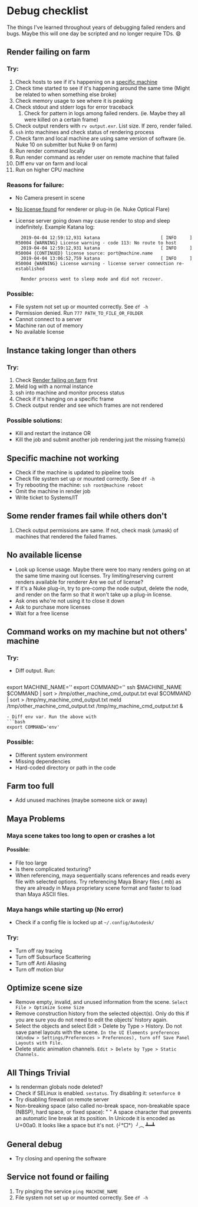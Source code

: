 # Debug checklist

The things I've learned throughout years of debugging failed renders and bugs. Maybe this will one day be scripted and no longer require TDs. :smile:

## Render failing on farm
### Try:
1. Check hosts to see if it's happening on a [specific machine](#specific-machine-not-working)
2. Check time started to see if it's happening around the same time (Might be related to when something else broke)
3. Check memory usage to see where it is peaking
4. Check stdout and stderr logs for error traceback
    1. Check for pattern in logs among failed renders. (ie. Maybe they all were killed on a certain frame)
5. Check output renders with `rv output.exr`. List size. If zero, render failed.
6. `ssh` into machines and check status of rendering process
7. Check farm and local machine are using same version of software (ie. Nuke 10 on submitter but Nuke 9 on farm)
8. Run render command locally
9. Run render command as render user on remote machine that failed
10. Diff env var on farm and local
11. Run on higher CPU machine

### Reasons for failure:
- No Camera present in scene
- [No license found](#No-available-license) for renderer or plug-in (ie. Nuke Optical Flare)
- License server going down may cause render to stop and sleep indefinitely. Example Katana log:

        2019-04-04 12:59:12,931 katana                       [ INFO     ] R50004 {WARNING} License warning - code 113: No route to host
        2019-04-04 12:59:12,931 katana                       [ INFO     ] R50004 {CONTINUED} license source: port@machine.name
        2019-04-04 13:06:52,759 katana                       [ INFO     ] R50004 {WARNING} License warning - license server connection re-established

        Render process went to sleep mode and did not recover.

### Possible:
- File system not set up or mounted correctly. See `df -h`
- Permission denied. Run `777 PATH_TO_FILE_OR_FOLDER`
- Cannot connect to a server
- Machine ran out of memory
- No available license

## Instance taking longer than others
### Try:
1. Check [Render failing on farm](#render-failing-on-farm) first
1. Meld log with a normal instance
2. ssh into machine and monitor process status
3. Check if it's hanging on a specific frame
4. Check output render and see which frames are not rendered

### Possible solutions:
- Kill and restart the instance
OR
- Kill the job and submit another job rendering just the missing frame(s)

## Specific machine not working
- Check if the machine is updated to pipeline tools
- Check file system set up or mounted correctly. See `df -h`
- Try rebooting the machine: `ssh root@machine reboot`
- Omit the machine in render job
- Write ticket to Systems/IT

## Some render frames fail while others don't
1. Check output permissions are same. If not, check mask (umask) of machines that rendered the failed frames.

## No available license
- Look up license usage. Maybe there were too many renders going on at the same time maxing out licenses. Try limiting/reserving current renders available for renderer
Are we out of license?
- If it's a Nuke plug-in, try to pre-comp the node output, delete the node, and render on the farm so that it won't take up a plug-in license.
- Ask ones who're not using it to close it down
- Ask to purchase more licenses
- Wait for a free license

## Command works on my machine but not others' machine
### Try:
- Diff output. Run:
    ```bash
export MACHINE_NAME=''
export COMMAND=''
ssh $MACHINE_NAME $COMMAND | sort > /tmp/other_machine_cmd_output.txt
eval $COMMAND | sort > /tmp/my_machine_cmd_output.txt
meld /tmp/other_machine_cmd_output.txt /tmp/my_machine_cmd_output.txt &
```
- Diff env var. Run the above with
```bash
export COMMAND='env'
```

### Possible:
- Different system environment
- Missing dependencies
- Hard-coded directory or path in the code

## Farm too full
- Add unused machines (maybe someone sick or away)

## Maya Problems
### Maya scene takes too long to open or crashes a lot
#### Possible:
- File too large
- Is there complicated texturing?
- When referencing, maya sequentially scans references and reads every file with selected options. Try referencing Maya Binary files (.mb) as they are already in Maya proprietary scene format and faster to load than Maya ASCII files.

### Maya hangs while starting up (No error)
- Check if a config file is locked up at `~/.config/Autodesk/`

### Try:
- Turn off ray tracing
- Turn off Subsurface Scattering
- Turn off Anti Aliasing
- Turn off motion blur

## Optimize scene size
- Remove empty, invalid, and unused information from the scene. `Select File > Optimize Scene Size`
- Remove construction history from the selected object(s). Only do this if you are sure you do not need to edit the objects’ history again.
- Select the objects and select Edit > Delete by Type > History. Do not save panel layouts with the scene. `In the UI Elements preferences (Window > Settings/Preferences > Preferences), turn off Save Panel Layouts with File.`
- Delete static animation channels. `Edit > Delete by Type > Static Channels.`

## All Things Trivial
- Is renderman globals node deleted?
- Check if SELinux is enabled. `sestatus`. Try disabling it: `setenforce 0`
- Try disabling firewall on remote server
- Non-breaking space (also called no-break space, non-breakable space (NBSP), hard space, or fixed space): " "
    A space character that prevents an automatic line break at its position. In Unicode it is encoded as U+00a0.
    It looks like a space but it's not.
    (╯°□°）╯︵ ┻━┻

## General debug
- Try closing and opening the software

## Service not found or failing
1. Try pinging the service `ping MACHINE_NAME`
2. File system not set up or mounted correctly. See `df -h`

